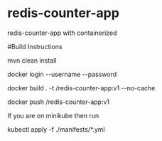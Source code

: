 # redis-counter-app
redis-counter-app with containerized 

#Build Instructions

mvn clean install

docker login --username <username> --password <pass>
  
  
docker build . -t <REGISTRY>/redis-counter-app:v1 --no-cache
  
  
docker push  <REGISTRY>/redis-counter-app:v1
  
If you are on minikube then run
  
kubectl apply -f ./manifests/*.yml
